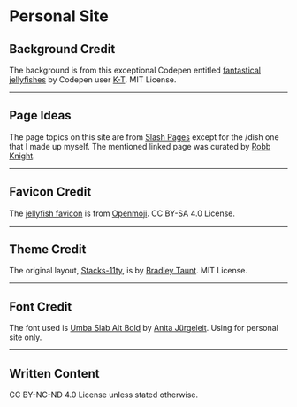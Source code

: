# Personal Site

## Background Credit

The background is from this exceptional Codepen entitled [fantastical jellyfishes](https://codepen.io/K-T/pen/eWGaWo) by Codepen user [K-T](https://codepen.io/K-T). MIT License.

---

## Page Ideas

The page topics on this site are from [Slash Pages](https://slashpages.net/) except for the /dish one that I made up myself. The mentioned linked page was curated by [Robb Knight](https://rknight.me/).

---

## Favicon Credit

The <a href="https://openmoji.org/library/emoji-1FABC/">jellyfish favicon</a> is from <a href="https://openmoji.org/">Openmoji</a>. CC BY-SA 4.0 License.

---

## Theme Credit 

The original layout, [Stacks-11ty](https://github.com/bradleytaunt/stacks-11ty), is by [Bradley Taunt](https://btxx.org/). MIT License.

---

## Font Credit

The font used is [Umba Slab Alt Bold](https://www.dafont.com/umba-slab.font) by [Anita Jürgeleit](https://typethis.studio). Using for personal site only.

---

## Written Content

CC BY-NC-ND 4.0 License unless stated otherwise.
